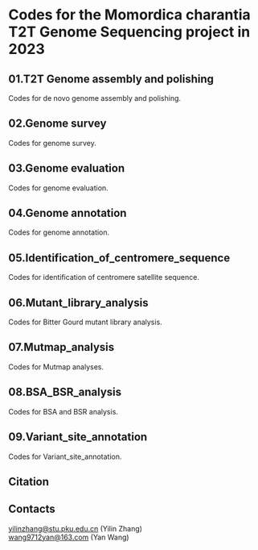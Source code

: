 Codes for the Momordica charantia T2T Genome Sequencing project in 2023
===

01.T2T Genome assembly and polishing
---
Codes for de novo genome assembly and polishing.

02.Genome survey
----
Codes for genome survey.

03.Genome evaluation
---
Codes for genome evaluation.

04.Genome annotation
---
Codes for genome annotation.

05.Identification_of_centromere_sequence
---
Codes for identification of centromere satellite sequence.

06.Mutant_library_analysis
---
Codes for Bitter Gourd mutant library analysis.

07.Mutmap_analysis
---
Codes for Mutmap analyses.

08.BSA_BSR_analysis
---
Codes for BSA and BSR analysis.

09.Variant_site_annotation
---
Codes for Variant_site_annotation.



Citation
---
Contacts
---
yilinzhang@stu.pku.edu.cn (Yilin Zhang)<br>
wang9712yan@163.com (Yan Wang)
